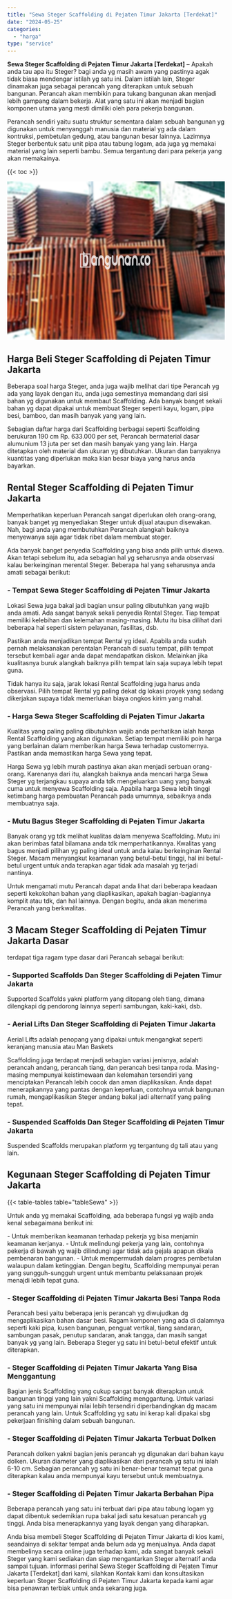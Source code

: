 ```yaml
---
title: "Sewa Steger Scaffolding di Pejaten Timur Jakarta [Terdekat]"
date: "2024-05-25"
categories: 
  - "harga"
type: "service"
---
```


**Sewa Steger Scaffolding di Pejaten Timur Jakarta \[Terdekat\]** – Apakah anda tau apa itu Steger? bagi anda yg masih awam yang pastinya agak tidak biasa mendengar istilah yg satu ini. Dalam istilah lain, Steger dinamakan juga sebagai perancah yang diterapkan untuk sebuah bangunan. Perancah akan membikin para tukang bangunan akan menjadi lebih gampang dalam bekerja. Alat yang satu ini akan menjadi bagian komponen utama yang mesti dimiliki oleh para pekerja bangunan.

Perancah sendiri yaitu suatu struktur sementara dalam sebuah bangunan yg digunakan untuk menyanggah manusia dan material yg ada dalam kontruksi, pembetulan gedung, atau bangunan besar lainnya. Lazimnya Steger berbentuk satu unit pipa atau tabung logam, ada juga yg memakai material yang lain seperti bambu. Semua tergantung dari para pekerja yang akan memakainya.

{{< toc >}}

![Sewa Steger Scaffolding di Pejaten Timur Jakarta [Terdekat]](/images/sewa-scaffolding-steger-13.png)

## Harga Beli Steger Scaffolding di Pejaten Timur Jakarta

Beberapa soal harga Steger, anda juga wajib melihat dari tipe Perancah yg ada yang layak dengan itu, anda juga semestinya memandang dari sisi bahan yg digunakan untuk membaut Scaffolding. Ada banyak banget sekali bahan yg dapat dipakai untuk membuat Steger seperti kayu, logam, pipa besi, bamboo, dan masih banyak yang yang lain.

Sebagian daftar harga dari Scaffolding berbagai seperti Scaffolding berukuran 190 cm Rp. 633.000 per set, Perancah bermaterial dasar alumunium 13 juta per set dan masih banyak yang yang lain. Harga ditetapkan oleh material dan ukuran yg dibutuhkan. Ukuran dan banyaknya kuantitas yang diperlukan maka kian besar biaya yang harus anda bayarkan.

## Rental Steger Scaffolding di Pejaten Timur Jakarta

Memperhatikan keperluan Perancah sangat diperlukan oleh orang-orang, banyak banget yg menyediakan Steger untuk dijual ataupun disewakan. Nah, bagi anda yang membutuhkan Perancah alangkah baiknya menyewanya saja agar tidak ribet dalam membuat steger.

Ada banyak banget penyedia Scaffolding yang bisa anda pilih untuk disewa. Akan tetapi sebelum itu, ada sebagian hal yg seharusnya anda observasi kalau berkeinginan merental Steger. Beberapa hal yang seharusnya anda amati sebagai berikut:

### \- Tempat Sewa Steger Scaffolding di Pejaten Timur Jakarta

Lokasi Sewa juga bakal jadi bagian unsur paling dibutuhkan yang wajib anda amati. Ada sangat banyak sekali penyedia Rental Steger. Tiap tempat memiliki kelebihan dan kelemahan masing-masing. Mutu itu bisa dilihat dari beberapa hal seperti sistem pelayanan, fasilitas, dsb.

Pastikan anda menjadikan tempat Rental yg ideal. Apabila anda sudah pernah melaksanakan perentalan Perancah di suatu tempat, pilih tempat tersebut kembali agar anda dapat mendapatkan diskon. Melainkan jika kualitasnya buruk alangkah baiknya pilih tempat lain saja supaya lebih tepat guna.

Tidak hanya itu saja, jarak lokasi Rental Scaffolding juga harus anda observasi. Pilih tempat Rental yg paling dekat dg lokasi proyek yang sedang dikerjakan supaya tidak memerlukan biaya ongkos kirim yang mahal.

### \- Harga Sewa Steger Scaffolding di Pejaten Timur Jakarta

Kualitas yang paling paling dibutuhkan wajib anda perhatikan ialah harga Rental Scaffolding yang akan digunakan. Setiap tempat memiliki poin harga yang berlainan dalam memberikan harga Sewa terhadap customernya. Pastikan anda memastikan harga Sewa yang tepat.

Harga Sewa yg lebih murah pastinya akan akan menjadi serbuan orang-orang. Karenanya dari itu, alangkah baiknya anda mencari harga Sewa Steger yg terjangkau supaya anda tdk mengeluarkan uang yang banyak cuma untuk menyewa Scaffolding saja. Apabila harga Sewa lebih tinggi ketimbang harga pembuatan Perancah pada umumnya, sebaiknya anda membuatnya saja.

### \- Mutu Bagus Steger Scaffolding di Pejaten Timur Jakarta

Banyak orang yg tdk melihat kualitas dalam menyewa Scaffolding. Mutu ini akan berimbas fatal bilamana anda tdk memperhatikannya. Kwalitas yang bagus menjadi pilihan yg paling ideal untuk anda kalau berkeinginan Rental Steger. Macam menyangkut keamanan yang betul-betul tinggi, hal ini betul-betul urgent untuk anda terapkan agar tidak ada masalah yg terjadi nantinya.

Untuk mengamati mutu Perancah dapat anda lihat dari beberapa keadaan seperti kekokohan bahan yang diaplikasikan, apakah bagian-bagiannya komplit atau tdk, dan hal lainnya. Dengan begitu, anda akan menerima Perancah yang berkwalitas.

## 3 Macam Steger Scaffolding di Pejaten Timur Jakarta Dasar

terdapat tiga ragam type dasar dari Perancah sebagai berikut:

### \- Supported Scaffolds Dan Steger Scaffolding di Pejaten Timur Jakarta

Supported Scaffolds yakni platform yang ditopang oleh tiang, dimana dilengkapi dg pendorong lainnya seperti sambungan, kaki-kaki, dsb.

### \- Aerial Lifts Dan Steger Scaffolding di Pejaten Timur Jakarta

Aerial Lifts adalah penopang yang dipakai untuk mengangkat seperti keranjang manusia atau Man Baskets

Scaffolding juga terdapat menjadi sebagian variasi jenisnya, adalah perancah andang, perancah tiang, dan perancah besi tanpa roda. Masing-masing mempunyai keistimewaan dan kelemahan tersendiri yang menciptakan Perancah lebih cocok dan aman diaplikasikan. Anda dapat menerapkannya yang pantas dengan keperluan, contohnya untuk bangunan rumah, mengaplikasikan Steger andang bakal jadi alternatif yang paling tepat.

### \- Suspended Scaffolds Dan Steger Scaffolding di Pejaten Timur Jakarta

Suspended Scaffolds merupakan platform yg tergantung dg tali atau yang lain.

## Kegunaan Steger Scaffolding di Pejaten Timur Jakarta

{{< table-tables table="tableSewa" >}}

Untuk anda yg memakai Scaffolding, ada beberapa fungsi yg wajib anda kenal sebagaimana berikut ini:

\- Untuk memberikan keamanan terhadap pekerja yg bisa menjamin keamanan kerjanya. - Untuk melindungi pekerja yang lain, contohnya pekerja di bawah yg wajib dilindungi agar tidak ada gejala apapun dikala pembenaran bangunan. - Untuk mempermudah dalam progres pembetulan walaupun dalam ketinggian. Dengan begitu, Scaffolding mempunyai peran yang sungguh-sungguh urgent untuk membantu pelaksanaan projek menajdi lebih tepat guna.

### \- Steger Scaffolding di Pejaten Timur Jakarta Besi Tanpa Roda

Perancah besi yaitu beberapa jenis perancah yg diwujudkan dg mengaplikasikan bahan dasar besi. Ragam komponen yang ada di dalamnya seperti kaki pipa, kusen bangunan, penguat vertikal, tiang sandaran, sambungan pasak, penutup sandaran, anak tangga, dan masih sangat banyak yg yang lain. Beberapa Steger yg satu ini betul-betul efektif untuk diterapkan.

### \- Steger Scaffolding di Pejaten Timur Jakarta Yang Bisa Menggantung

Bagian jenis Scaffolding yang cukup sangat banyak diterapkan untuk bangunan tinggi yang lain yakni Scaffolding menggantung. Untuk variasi yang satu ini mempunyai nilai lebih tersendiri diperbandingkan dg macam perancah yang lain. Untuk Scaffolding yg satu ini kerap kali dipakai sbg pekerjaan finishing dalam sebuah bangunan.

### \- Steger Scaffolding di Pejaten Timur Jakarta Terbuat Dolken

Perancah dolken yakni bagian jenis perancah yg digunakan dari bahan kayu dolken. Ukuran diameter yang diaplikasikan dari perancah yg satu ini ialah 6-10 cm. Sebagian perancah yg satu ini benar-benar teramat tepat guna diterapkan kalau anda mempunyai kayu tersebut untuk membuatnya.

### \- Steger Scaffolding di Pejaten Timur Jakarta Berbahan Pipa

Beberapa perancah yang satu ini terbuat dari pipa atau tabung logam yg dapat dibentuk sedemikian rupa bakal jadi satu kesatuan perancah yg tinggi. Anda bisa menerapkannya yang layak dengan yang diharapkan.

Anda bisa membeli Steger Scaffolding di Pejaten Timur Jakarta di kios kami, seandainya di sekitar tempat anda belum ada yg menjualnya. Anda dapat membelinya secara online juga terhadap kami, ada sangat banyak sekali Steger yang kami sediakan dan siap mengantarkan Steger alternatif anda sampai tujuan. informasi perihal Sewa Steger Scaffolding di Pejaten Timur Jakarta \[Terdekat\] dari kami, silahkan Kontak kami dan konsultasikan keperluan Steger Scaffolding di Pejaten Timur Jakarta kepada kami agar bisa penawran terbiak untuk anda sekarang juga.
